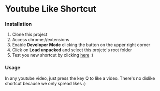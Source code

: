 # Youtube Like Shortcut

### Installation

1. Clone this project
2. Access chrome://extensions
3. Enable **Developer Mode** clicking the button on the upper right corner
4. Click on **Load unpacked** and select this projetc's root folder
5. Test you new shortcut by clicking [here](https://www.youtube.com/watch?v=XfR9iY5y94s) :)

### Usage

In any youtube video, just press the key Q to like a video. There's no dislike shortcut because we only spread likes :)